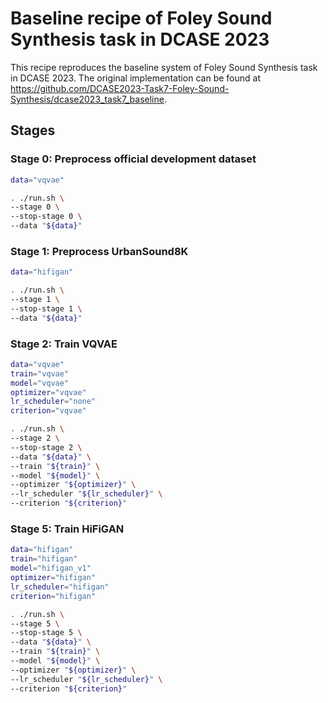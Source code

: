 # Baseline recipe of Foley Sound Synthesis task in DCASE 2023

This recipe reproduces the baseline system of Foley Sound Synthesis task in DCASE 2023.
The original implementation can be found at https://github.com/DCASE2023-Task7-Foley-Sound-Synthesis/dcase2023_task7_baseline.

## Stages

### Stage 0: Preprocess official development dataset

```sh
data="vqvae"

. ./run.sh \
--stage 0 \
--stop-stage 0 \
--data "${data}"
```

### Stage 1: Preprocess UrbanSound8K

```sh
data="hifigan"

. ./run.sh \
--stage 1 \
--stop-stage 1 \
--data "${data}"
```

### Stage 2: Train VQVAE

```sh
data="vqvae"
train="vqvae"
model="vqvae"
optimizer="vqvae"
lr_scheduler="none"
criterion="vqvae"

. ./run.sh \
--stage 2 \
--stop-stage 2 \
--data "${data}" \
--train "${train}" \
--model "${model}" \
--optimizer "${optimizer}" \
--lr_scheduler "${lr_scheduler}" \
--criterion "${criterion}"
```

### Stage 5: Train HiFiGAN

```sh
data="hifigan"
train="hifigan"
model="hifigan_v1"
optimizer="hifigan"
lr_scheduler="hifigan"
criterion="hifigan"

. ./run.sh \
--stage 5 \
--stop-stage 5 \
--data "${data}" \
--train "${train}" \
--model "${model}" \
--optimizer "${optimizer}" \
--lr_scheduler "${lr_scheduler}" \
--criterion "${criterion}"
```
